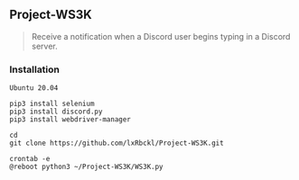 ## Project-WS3K
> Receive a notification when a Discord user begins typing in a Discord server.

### Installation
```
Ubuntu 20.04

pip3 install selenium
pip3 install discord.py
pip3 install webdriver-manager

cd
git clone https://github.com/lxRbckl/Project-WS3K.git

crontab -e
@reboot python3 ~/Project-WS3K/WS3K.py
```
